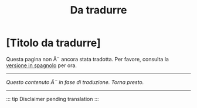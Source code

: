 ﻿---
title: [Da tradurre]
---

<!-- TODO: translation missing - Italian version -->

# [Titolo da tradurre]

Questa pagina non Ã¨ ancora stata tradotta. Per favore, consulta la [versione in spagnolo](/es/mitos-generales-4) per ora.

---

*Questo contenuto Ã¨ in fase di traduzione. Torna presto.*

---

::: tip
Disclaimer pending translation
:::
